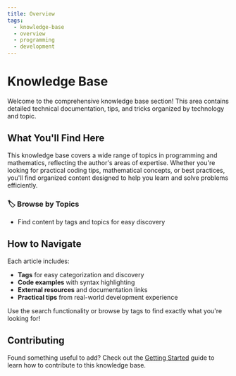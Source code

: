 ```yaml
---
title: Overview
tags:
  - knowledge-base
  - overview
  - programming
  - development
---
```


# Knowledge Base

Welcome to the comprehensive knowledge base section! This area contains detailed technical documentation, tips, and tricks organized by technology and topic.

## What You'll Find Here

This knowledge base covers a wide range of topics in programming and mathematics, reflecting the author's areas of expertise. Whether you're looking for practical coding tips, mathematical concepts, or best practices, you'll find organized content designed to help you learn and solve problems efficiently.

### 🏷️ Browse by Topics
- Find content by tags and topics for easy discovery

## How to Navigate

Each article includes:
- **Tags** for easy categorization and discovery
- **Code examples** with syntax highlighting
- **External resources** and documentation links
- **Practical tips** from real-world development experience

Use the search functionality or browse by tags to find exactly what you're looking for!

## Contributing

Found something useful to add? Check out the [Getting Started](../getting-started.md) guide to learn how to contribute to this knowledge base.